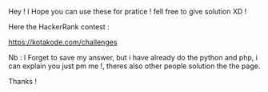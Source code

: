 Hey ! I Hope you can use these for pratice ! fell free to give solution XD !

Here the HackerRank contest :

https://kotakode.com/challenges

Nb : I Forget to save my answer, but i have already do the python and php, i can explain you just pm me !, theres also other people solution the the page.

Thanks !